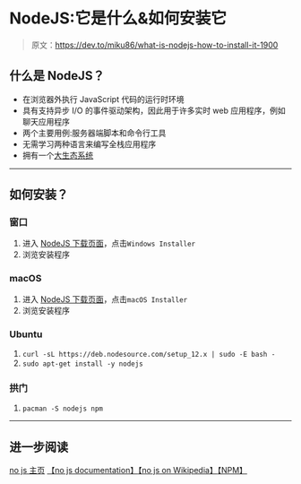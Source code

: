 # NodeJS:它是什么&如何安装它

> 原文：<https://dev.to/miku86/what-is-nodejs-how-to-install-it-1900>

## 什么是 NodeJS？

*   在浏览器外执行 JavaScript 代码的运行时环境
*   具有支持异步 I/O 的事件驱动架构，因此用于许多实时 web 应用程序，例如聊天应用程序
*   两个主要用例:服务器端脚本和命令行工具
*   无需学习两种语言来编写全栈应用程序
*   拥有一个[大生态系统](https://docs.npmjs.com/about-npm/)

* * *

## 如何安装？

### 窗口

1.  进入 [NodeJS 下载页面](https://nodejs.org/en/download/current/)，点击`Windows Installer`
2.  浏览安装程序

### macOS

1.  进入 [NodeJS 下载页面](https://nodejs.org/en/download/current/)，点击`macOS Installer`
2.  浏览安装程序

### Ubuntu

1.  `curl -sL https://deb.nodesource.com/setup_12.x | sudo -E bash -`
2.  `sudo apt-get install -y nodejs`

### 拱门

1.  `pacman -S nodejs npm`

* * *

## 进一步阅读

[no js 主页](https://nodejs.org/)
[【no js documentation】](https://nodejs.org/en/docs/)[【no js on Wikipedia】](https://en.wikipedia.org/wiki/Node.js)[【NPM】](https://docs.npmjs.com/about-npm/)